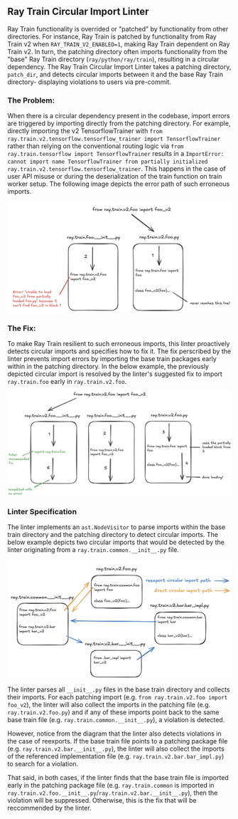 ## Ray Train Circular Import Linter

Ray Train functionality is overrided or "patched" by functionality from other directories. For instance, Ray Train is patched by functionality from Ray Train v2 when `RAY_TRAIN_V2_ENABLED=1`, making Ray Train dependent on Ray Train v2. In turn, the patching directory often imports functionality from the "base" Ray Train directory (`ray/python/ray/train`), resulting in a circular dependency. The Ray Train Circular Import Linter takes a patching directory, `patch_dir`, and detects circular imports between it and the base Ray Train directory- displaying violations to users via pre-commit.

### The Problem:

When there is a circular dependency present in the codebase, import errors are triggered by importing directly from the patching directory. For example, directly importing the v2 TensorflowTrainer with `from ray.train.v2.tensorflow.tensorflow_trainer import TensorflowTrainer` rather than relying on the conventional routing logic via `from ray.train.tensorflow import TensorflowTrainer` results in a `ImportError: cannot import name TensorflowTrainer from partially initialized ray.train.v2.tensorflow.tensorflow_trainer`. This happens in the case of user API misuse or during the deserialization of the train function on train worker setup. The following image depicts the error path of such erroneous imports.

![ErrorPath](./images/ErrorPath.png)

### The Fix:

To make Ray Train resilient to such erroneous imports, this linter proactively detects circular imports and specifies how to fix it. The fix perscribed by the linter prevents import errors by importing the base train packages early within in the patching directory. In the below example, the previously depicted circular import is resolved by the linter's suggested fix to import `ray.train.foo` early in `ray.train.v2.foo`.

![SuccessPath](./images/SuccessPath.png)

### Linter Specification

The linter implements an `ast.NodeVisitor` to parse imports within the base train directory and the patching directory to detect circular imports. The below example depicts two circular imports that would be detected by the linter originating from a `ray.train.common.__init__.py` file.

![Linter](./images/Linter.png)

The linter parses all `__init__.py` files in the base train directory and collects their imports. For each patching import (e.g. `from ray.train.v2.foo import foo_v2`), the linter will also collect the imports in the patching file (e.g. `ray.train.v2.foo.py`) and if any of these imports point back to the same base train file (e.g. `ray.train.common.__init__.py`), a violation is detected.

However, notice from the diagram that the linter also detects violations in the case of reexports. If the base train file points to a patching package file (e.g. `ray.train.v2.bar.__init__.py`), the linter will also collect the imports of the referenced implementation file (e.g. `ray.train.v2.bar.bar_impl.py`) to search for a violation.

That said, in both cases, if the linter finds that the base train file is imported early in the patching package file (e.g. `ray.train.common` is imported in `ray.train.v2.foo.__init__.py`/`ray.train.v2.bar.__init__.py`), then the violation will be suppressed. Otherwise, this is the fix that will be reccommended by the linter.
